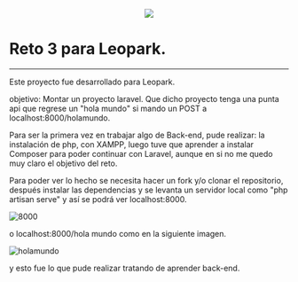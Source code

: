 <p align="center"><img src="https://laravel.com/assets/img/components/logo-laravel.svg"></p>

# Reto 3 para Leopark.
-------


Este proyecto fue desarrollado para Leopark.

objetivo: Montar un proyecto laravel. Que dicho proyecto tenga una punta api que regrese un "hola mundo" si mando un POST a localhost:8000/holamundo.

Para ser la primera vez en trabajar algo de Back-end, pude realizar: la instalación de php, con XAMPP, luego tuve que aprender a instalar Composer para poder continuar con Laravel, aunque en si no me quedo muy claro el objetivo del reto.

 Para poder ver lo hecho  se necesita hacer un fork y/o clonar el repositorio, después instalar las dependencias y se levanta un servidor local como "php artisan serve" y así se podrá ver localhost:8000.

![8000](https://user-images.githubusercontent.com/32883910/40300020-5060c638-5ca5-11e8-8f61-6d70ec8cd8d6.png)

o localhost:8000/hola mundo como en la siguiente imagen.

![holamundo](https://user-images.githubusercontent.com/32883910/40300063-6160c852-5ca5-11e8-866d-4e0c4c67f92b.png)



y esto fue lo que pude realizar tratando de aprender back-end.
